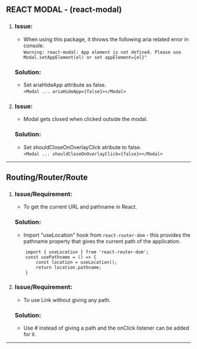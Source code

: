 ## REACT MODAL - (react-modal)

1. ### Issue:

    - When using this package, it throws the following aria related error in console.\
      `Warning: react-modal: App element is not defined. Please use Modal.setAppElement(el) or set appElement={el}"`

    ### Solution:

    - Set ariaHideApp attribute as false.\
      `<Modal ... ariaHideApp={false}></Modal>`

1. ### Issue:

    - Modal gets closed when clicked outside the modal.

    ### Solution:

    - Set shouldCloseOnOverlayClick atribute to false.\
      `<Modal ... shouldCloseOnOverlayClick={false}></Modal>`

---

## Routing/Router/Route

1.  ### Issue/Requirement:

    -   To get the current URL and pathname in React.

    ### Solution:

    -   Import "useLocation" hook from `react-router-dom` - this provides the pathname property that gives the current path of the application.

    ```
    	import { useLocation } from 'react-router-dom';
    	const usePathname = () => {
    		const location = useLocation();
    		return location.pathname;
    	}
    ```

1.  ### Issue/Requirement:

    -   To use Link without giving any path.

    ### Solution:

    -   Use # instead of giving a path and the onClick listener can be added for it.

---
